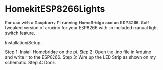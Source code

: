 # HomekitESP8266Lights
For use with a Raspberry Pi running HomeBridge and an ESP8266. Self-tweaked version of arudino for your ESP8266 with an included manual light switch feature.

Installation/Setup:

Step 1: Install Homebridge on the pi.
Step 2: Open the .ino file in Arduino and write it to the ESP8266.
Step 3: Wire up the LED Strip as shown on my schematic.
Step 4: Done.
